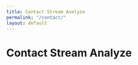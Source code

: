```yaml
---
title: Contact Stream Analyze
permalink: "/contact/"
layout: default
---
```


# Contact Stream Analyze
